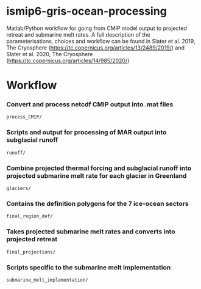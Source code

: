 # ismip6-gris-ocean-processing
Matlab/Python workflow for going from CMIP model output to projected retreat and submarine melt rates. A full description of the parameterisations, choices and workflow can be found in Slater et al. 2019, The Cryosphere (https://tc.copernicus.org/articles/13/2489/2019/) and Slater et al. 2020, The Cryosphere (https://tc.copernicus.org/articles/14/985/2020/)

# Workflow
### Convert and process netcdf CMIP output into .mat files
```process_CMIP/```

### Scripts and output for processing of MAR output into subglacial runoff
```runoff/```

### Combine projected thermal forcing and subglacial runoff into projected submarine melt rate for each glacier in Greenland
```glaciers/```

### Contains the definition polygons for the 7 ice-ocean sectors
```final_region_def/```

### Takes projected submarine melt rates and converts into projected retreat
```final_projections/```

### Scripts specific to the submarine melt implementation
```submarine_melt_implementation/```
